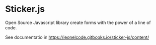 # Sticker.js
Open Source Javascript library create forms with the power of a line of code.

See documentatio in https://leonelcode.gitbooks.io/sticker-js/content/

